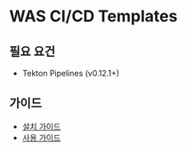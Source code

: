 # WAS CI/CD Templates

## 필요 요건
- Tekton Pipelines (v0.12.1+)

## 가이드
- [설치 가이드](./installation.md)
- [사용 가이드](./usage.md)
